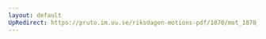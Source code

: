 ```yaml
---
layout: default
UpRedirect: https://pruto.im.uu.se/riksdagen-motions-pdf/1870/mot_1870__fk__18/mot_1870__fk__18-001.pdf
---
```

